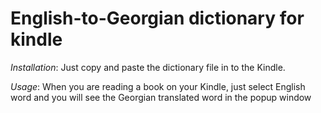 # English-to-Georgian dictionary for kindle

*Installation*:
Just copy and paste the dictionary file in to the  Kindle.

*Usage*:
When you are reading a book on your Kindle, just select English word and you will see the Georgian translated word in the popup window

